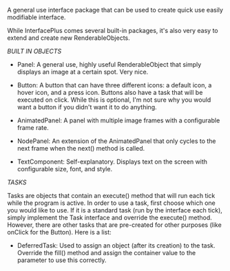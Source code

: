 A general use interface package that can be used to create quick use easily modifiable interface.

While InterfacePlus comes several built-in packages, it's also very easy to extend and create new RenderableObjects.

*BUILT IN OBJECTS*

- Panel: A general use, highly useful RenderableObject that simply displays an image at a certain spot. Very nice.

- Button: A button that can have three different icons: a default icon, a hover icon, and a press icon. Buttons also have a task that will be executed on click. While this is optional, I'm not sure why you would want a button if you didn't want it to do anything.

- AnimatedPanel: A panel with multiple image frames with a configurable frame rate.

- NodePanel: An extension of the AnimatedPanel that only cycles to the next frame when the next() method is called.

- TextComponent: Self-explanatory. Displays text on the screen with configurable size, font, and style.

*TASKS*

Tasks are objects that contain an execute() method that will run each tick while the program is active.
In order to use a task, first choose which one you would like to use. If it is a standard task (run by the interface each tick), simply implement the Task interface and override the execute() method. However, there are other tasks that are pre-created for other purposes (like onClick for the Button). Here is a list:

- DeferredTask<T extends RenderableObject>: Used to assign an object (after its creation) to the task. Override the fill() method and assign the container value to the parameter to use this correctly.